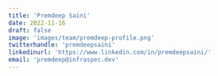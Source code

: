 ```yaml
---
title: 'Premdeep Saini'
date: 2022-11-16
draft: false
image: 'images/team/premdeep-profile.png'
twitterhandle: 'premdeepsaini'
linkedinurl: 'https://www.linkedin.com/in/premdeepsaini/'
email: 'premdeep@infraspec.dev'
---
```


